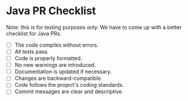 # Java PR Checklist

Note: this is for testing purposes only. We have to come up with a better checklist for Java PRs.

- [ ] The code compiles without errors.
- [ ] All tests pass.
- [ ] Code is properly formatted.
- [ ] No new warnings are introduced.
- [ ] Documentation is updated if necessary.
- [ ] Changes are backward-compatible.
- [ ] Code follows the project's coding standards.
- [ ] Commit messages are clear and descriptive.

